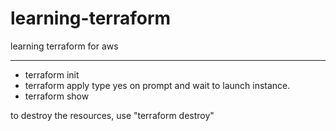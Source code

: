# learning-terraform
learning terraform for aws

---------------------------------
- terraform init 
- terraform apply 
  type yes on prompt and wait to launch instance.
- terraform show 

to destroy the resources, use "terraform destroy"

